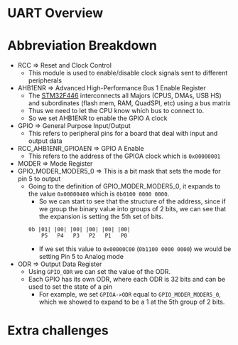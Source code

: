 # UART Overview 
# Abbreviation Breakdown
- RCC => Reset and Clock Control 
    - This module is used to enable/disable clock signals sent to different peripherals
- AHB1ENR => Advanced High-Performance Bus 1 Enable Register
    - The [STM32F446](https://www.st.com/resource/en/datasheet/stm32f446re.pdf) interconnects all Majors (CPUS, DMAs, USB HS) and subordinates (flash mem, RAM, QuadSPI, etc) using a bus matrix
    - Thus we need to let the CPU know which bus to connect to. 
    - So we set AHB1ENR to enable the GPIO A clock 
- GPIO => General Purpose Input/Output
    - This refers to peripheral pins for a board that deal with input and output data
- RCC\_AHB1ENR\_GPIOAEN => GPIO A Enable
    - This refers to the address of the GPIOA clock which is `0x00000001` 
- MODER => Mode Register
- GPIO\_MODER\_MODER5\_0 => This is a bit mask that sets the mode for pin 5  to output
    - Going to the definition of GPIO\_MODER\_MODER5\_0, it expands to the value `0x00000400` which is `0b0100 0000 0000`. 
        - So we can start to see that the structure of the address, since if we group the binary value into groups of 2 bits, we can see that the expansion is setting the 5th set of bits.
        ```
        0b |01| |00| |00| |00| |00| |00|
            P5   P4   P3   P2   P1   P0 
        ```
        - If we set this value to `0x00000C00` (`0b1100 0000 0000`) we would be setting Pin 5 to Analog mode
- ODR => Output Data Register
    - Using `GPIO_ODR` we can set the value of the ODR. 
    - Each GPIO has its own ODR, where each ODR is 32 bits and can be used to set the state of a pin
        - For example, we set `GPIOA->ODR` equal to `GPIO_MODER_MODER5_0`, which we showed to expand to be a 1 at the 5th group of 2 bits. 
 
# Extra challenges
